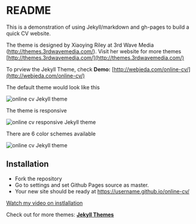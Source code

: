 README
======
This is a demonstration of using Jekyll/markdown and gh-pages to build a quick CV website.

The theme is designed by Xiaoying Riley at 3rd Wave Media (http://themes.3rdwavemedia.com/). Visit her website for more themes [http://themes.3rdwavemedia.com/](http://themes.3rdwavemedia.com/)


To prview the Jekyll Theme, check
**Demo:** [http://webjeda.com/online-cv/](http://webjeda.com/online-cv/)

The default theme would look like this

![online cv Jekyll theme](https://github.com/sharu725/online-cv/raw/master/assets/images/online-cv-jekyll-theme.png)

The theme is responsive

![online cv responsive Jekyll theme](https://github.com/sharu725/online-cv/raw/master/assets/images/online-cv-responsive-jekyll-theme.png)

There are 6 color schemes available

![online cv Jekyll theme](https://github.com/sharu725/online-cv/raw/master/assets/images/online-cv-jekyll-theme-2.png)

## Installation
* Fork the repository
* Go to settings and set Github Pages source as master.
* Your new site should be ready at https://username.github.io/online-cv/

[Watch my video on instlallation](https://www.youtube.com/embed/T2nx6tj-ZH4)


Check out for more themes: [**Jekyll Themes**](http://jekyll-themes.com)

